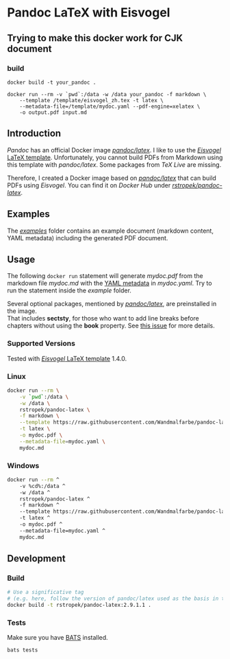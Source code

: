 # Pandoc LaTeX with Eisvogel

## Trying to make this docker work for CJK document

### build

```
docker build -t your_pandoc .
```

```
docker run --rm -v `pwd`:/data -w /data your_pandoc -f markdown \
	--template /template/eisvogel_zh.tex -t latex \
	--metadata-file=/template/mydoc.yaml --pdf-engine=xelatex \
	-o output.pdf input.md
```

## Introduction

*Pandoc* has an official Docker image [*pandoc/latex*](https://hub.docker.com/r/pandoc/latex). I like to use the [*Eisvogel* LaTeX template](https://github.com/Wandmalfarbe/pandoc-latex-template). Unfortunately, you cannot build PDFs from Markdown using this template with *pandoc/latex*. Some packages from *TeX Live* are missing.

Therefore, I created a Docker image based on [*pandoc/latex*](https://hub.docker.com/r/pandoc/latex) that can build PDFs using *Eisvogel*. You can find it on *Docker Hub* under [*rstropek/pandoc-latex*](https://hub.docker.com/r/rstropek/pandoc-latex).


## Examples

The [*examples*](examples) folder contains an example document (markdown content, YAML metadata) including the generated PDF document.


## Usage

The following `docker run` statement will generate *mydoc.pdf* from the markdown file *mydoc.md* with the [YAML metadata](https://pandoc.org/MANUAL.html#extension-yaml_metadata_block) in *mydoc.yaml*. Try to run the statement inside the *example* folder.

Several optional packages, mentioned by [*pandoc/latex*](https://hub.docker.com/r/pandoc/latex), are preinstalled in the image.  
That includes **sectsty**, for those who want to add line breaks before chapters without using the **book** property.
See [this issue](https://github.com/Wandmalfarbe/pandoc-latex-template/issues/81) for more details.

### Supported Versions

Tested with [*Eisvogel* LaTeX template](https://github.com/Wandmalfarbe/pandoc-latex-template) 1.4.0.

### Linux

```bash
docker run --rm \
    -v `pwd`:/data \
    -w /data \
    rstropek/pandoc-latex \
    -f markdown \
    --template https://raw.githubusercontent.com/Wandmalfarbe/pandoc-latex-template/5f740f8de0fb4c96dfb2772ef86e861fd3971654/eisvogel.tex \
    -t latex \
    -o mydoc.pdf \
    --metadata-file=mydoc.yaml \
    mydoc.md
```

### Windows

```bash
docker run --rm ^
    -v %cd%:/data ^
    -w /data ^
    rstropek/pandoc-latex ^
    -f markdown ^
    --template https://raw.githubusercontent.com/Wandmalfarbe/pandoc-latex-template/5f740f8de0fb4c96dfb2772ef86e861fd3971654/eisvogel.tex ^
    -t latex ^
    -o mydoc.pdf ^
    --metadata-file=mydoc.yaml ^
    mydoc.md
```


## Development

### Build

```bash
# Use a significative tag
# (e.g. here, follow the version of pandoc/latex used as the basis in the Dockerfile).
docker build -t rstropek/pandoc-latex:2.9.1.1 .
```

### Tests

Make sure you have [BATS](https://github.com/bats-core/bats-core) installed.

```bash
bats tests
```

